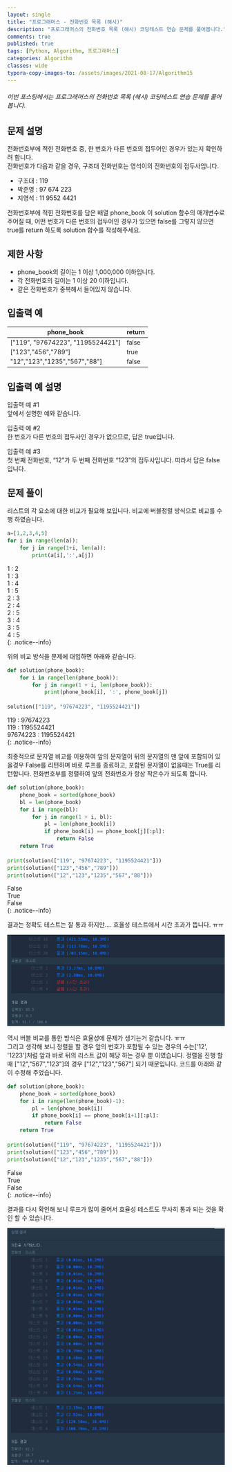 ```yaml
---
layout: single
title: "프로그래머스 - 전화번호 목록 (해시)"
description: "프로그래머스의 전화번호 목록 (해시) 코딩테스트 연습 문제를 풀어봅니다."
comments: true
published: true
tags: [Python, Algorithm, 프로그래머스]
categories: Algorithm
classes: wide
typora-copy-images-to: /assets/images/2021-08-17/Algorithm15
---
```


###### 이번 포스팅에서는 프로그래머스의 전화번호 목록 (해시) 코딩테스트 연습 문제를 풀어봅니다.

## 문제 설명
전화번호부에 적힌 전화번호 중, 한 번호가 다른 번호의 접두어인 경우가 있는지 확인하려 합니다.<br>
전화번호가 다음과 같을 경우, 구조대 전화번호는 영석이의 전화번호의 접두사입니다.<br>
- 구조대 : 119
- 박준영 : 97 674 223
- 지영석 : 11 9552 4421

전화번호부에 적힌 전화번호를 담은 배열 phone_book 이 solution 함수의 매개변수로 주어질 때, 어떤 번호가 다른 번호의 접두어인 경우가 있으면 false를 그렇지 않으면 true를 return 하도록 solution 함수를 작성해주세요.<br>

## 제한 사항
- phone_book의 길이는 1 이상 1,000,000 이하입니다.
- 각 전화번호의 길이는 1 이상 20 이하입니다.
- 같은 전화번호가 중복해서 들어있지 않습니다.

## 입출력 예
<table>
    <thead>
        <tr><th>phone_book</th><th>return</th></tr>
    </thead>
    <tbody>
        <tr><td>[&quot;119&quot;, &quot;97674223&quot;, &quot;1195524421&quot;]</td><td>false</td></tr>
        <tr><td>[&quot;123&quot;,&quot;456&quot;,&quot;789&quot;]</td><td>true</td></tr>
        <tr><td>&quot;12&quot;,&quot;123&quot;,&quot;1235&quot;,&quot;567&quot;,&quot;88&quot;]</td><td>false</td></tr>
    </tbody>
</table>

## 입출력 예 설명
입출력 예 #1<br>
앞에서 설명한 예와 같습니다.<br>

입출력 예 #2<br>
한 번호가 다른 번호의 접두사인 경우가 없으므로, 답은 true입니다.<br>

입출력 예 #3<br>
첫 번째 전화번호, “12”가 두 번째 전화번호 “123”의 접두사입니다. 따라서 답은 false입니다.<br>

## 문제 풀이
리스트의 각 요소에 대한 비교가 필요해 보입니다. 비교에 버블정렬 방식으로 비교를 수행 하였습니다.


```python
a=[1,2,3,4,5]
for i in range(len(a)):
    for j in range(1+i, len(a)):
        print(a[i],':',a[j])
```

1 : 2<br>
1 : 3<br>
1 : 4<br>
1 : 5<br>
2 : 3<br>
2 : 4<br>
2 : 5<br>
3 : 4<br>
3 : 5<br>
4 : 5<br>
{: .notice--info}
    

위의 비교 방식을 문제에 대입하면 아래와 같습니다.


```python
def solution(phone_book):
    for i in range(len(phone_book)):
        for j in range(1 + i, len(phone_book)):
            print(phone_book[i], ':', phone_book[j])

solution(["119", "97674223", "1195524421"])
```

119 : 97674223<br>
119 : 1195524421<br>
97674223 : 1195524421<br>
{: .notice--info}
    

최종적으로 문자열 비교를 이용하여 앞의 문자열이 뒤의 문자열의 맨 앞에 포함되어 있을경우 False를 리턴하며 바로 루프를 종료하고, 포함된 문자열이 없을때는 True를 리턴합니다. 전화번호부를 정렬하여 앞의 전화번호가 항상 작은수가 되도록 합니다.


```python
def solution(phone_book):
    phone_book = sorted(phone_book)
    bl = len(phone_book)
    for i in range(bl):
        for j in range(1 + i, bl):
            pl = len(phone_book[i])
            if phone_book[i] == phone_book[j][:pl]:
                return False
    return True

print(solution(["119", "97674223", "1195524421"]))
print(solution(["123","456","789"]))
print(solution(["12","123","1235","567","88"]))
```

False<br>
True<br>
False<br>
{: .notice--info}
    

결과는 정확도 테스트는 잘 통과 하지만.... 효율성 테스트에서 시간 초과가 뜹니다. ㅠㅠ
<center>
<img src="/assets/images/2021-08-17/Algorithm15/1.png" alt="1"/>
</center>

역시 버블 비교를 통한 방식은 효율성에 문제가 생기는거 같습니다. ㅠㅠ<br>
그리고 생각해 보니 정렬을 할 경우 앞의 번호가 포함될 수 있는 경우의 수는['12', '1223']처럼 앞과 바로 뒤의 리스트 값이 해당 하는 경우 뿐 이였습니다. 정렬을 진행 할때 ["12","567","123"]의 경우 ["12","123","567"] 되기 때문입니다. 코드를 아래와 같이 수정해 주었습니다.<br>


```python
def solution(phone_book):
    phone_book = sorted(phone_book)
    for i in range(len(phone_book)-1):
        pl = len(phone_book[i])
        if phone_book[i] == phone_book[i+1][:pl]:
            return False
    return True

print(solution(["119", "97674223", "1195524421"]))
print(solution(["123","456","789"]))
print(solution(["12","123","1235","567","88"]))
```

False<br>
True<br>
False<br>
{: .notice--info}
    

결과를 다시 확인해 보니 루프가 많이 줄어서 효율성 테스트도 무사히 통과 되는 것을 확인 할 수 있습니다.
<center>
<img src="/assets/images/2021-08-17/Algorithm15/2.png" alt="2"/>
</center>